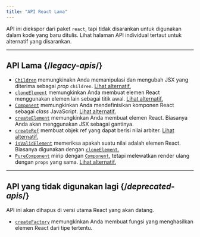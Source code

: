 ```yaml
---
title: "API React Lama"
---
```


<Intro>

API ini diekspor dari paket `react`, tapi tidak disarankan untuk digunakan dalam kode yang baru ditulis. Lihat halaman API individual tertaut untuk alternatif yang disarankan.

</Intro>

---

## API Lama {/*legacy-apis*/}

* [`Children`](/reference/react/Children) memungkinakn Anda memanipulasi dan mengubah JSX yang diterima sebagai *prop* `children`. [Lihat alternatif.](/reference/react/Children#alternatives)
* [`cloneElement`](/reference/react/cloneElement) memungkinkan Anda membuat elemen React menggunakan elemen lain sebagai titik awal. [Lihat alternatif.](/reference/react/cloneElement#alternatives)
* [`Component`](/reference/react/Component) memungkinkan Anda mendefinisikan komponen React sebagai *class* JavaScript. [Lihat alternatif.](/reference/react/Component#alternatives)
* [`createElement`](/reference/react/createElement) memungkinkan Anda membuat elemen React. Biasanya Anda akan menggunakan JSX sebagai gantinya.
* [`createRef`](/reference/react/createRef) membuat objek ref yang dapat berisi nilai arbiter. [Lihat alternatif.](/reference/react/createRef#alternatives)
* [`isValidElement`](/reference/react/isValidElement) memeriksa apakah suatu nilai adalah elemen React. Biasanya digunakan dengan [`cloneElement`.](/reference/react/cloneElement)
* [`PureComponent`](/reference/react/PureComponent) mirip dengan [`Component`,](/reference/react/Component) tetapi melewatkan render ulang dengan `props` yang sama. [Lihat alternatif.](/reference/react/PureComponent#alternatives)

---

## API yang tidak digunakan lagi {/*deprecated-apis*/}

<Deprecated>

API ini akan dihapus di versi utama React yang akan datang.

</Deprecated>

* [`createFactory`](/reference/react/createFactory) memungkinkan Anda membuat fungsi yang menghasilkan elemen React dari tipe tertentu.